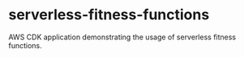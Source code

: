 # serverless-fitness-functions

AWS CDK application demonstrating the usage of serverless fitness functions.